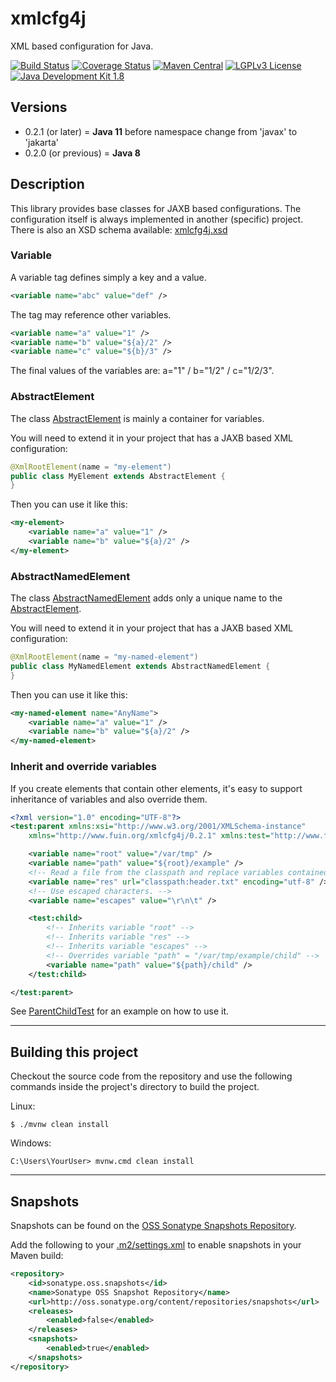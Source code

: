 # xmlcfg4j
XML based configuration for Java.

[![Build Status](https://jenkins.fuin.org/job/xmlcfg4j/badge/icon)](https://jenkins.fuin.org/job/xmlcfg4j/)
[![Coverage Status](https://sonarcloud.io/api/project_badges/measure?project=org.fuin%3Axmlcfg4j&metric=coverage)](https://sonarcloud.io/dashboard?id=org.fuin%3Axmlcfg4j)
[![Maven Central](https://maven-badges.herokuapp.com/maven-central/org.fuin/xmlcfg4j/badge.svg)](https://maven-badges.herokuapp.com/maven-central/org.fuin/xmlcfg4j/)
[![LGPLv3 License](http://img.shields.io/badge/license-LGPLv3-blue.svg)](https://www.gnu.org/licenses/lgpl.html)
[![Java Development Kit 1.8](https://img.shields.io/badge/JDK-1.8-green.svg)](http://www.oracle.com/technetwork/java/javase/downloads/jdk8-downloads-2133151.html)

## Versions
- 0.2.1 (or later) = **Java 11** before namespace change from 'javax' to 'jakarta'
- 0.2.0 (or previous) = **Java 8**

## Description
This library provides base classes for JAXB based configurations. The configuration itself is always implemented in another (specific) project.
There is also an XSD schema available: [xmlcfg4j.xsd](http://www.fuin.org/xsd/xmlcfg4j.xsd)

### Variable
A variable tag defines simply a key and a value. 
```XML
<variable name="abc" value="def" />
```
The tag may reference other variables. 
```XML
<variable name="a" value="1" />
<variable name="b" value="${a}/2" />
<variable name="c" value="${b}/3" />
```
The final values of the variables are: a="1" / b="1/2" / c="1/2/3".

### AbstractElement
The class [AbstractElement](https://raw.github.com/fuinorg/xmlcfg4j/master/src/main/java/org/fuin/xmlcfg4j/AbstractElement.java) is mainly a container for variables.

You will need to extend it in your project that has a JAXB based XML configuration: 
```Java
@XmlRootElement(name = "my-element")
public class MyElement extends AbstractElement {
}
```
Then you can use it like this:
```XML
<my-element>
    <variable name="a" value="1" />
    <variable name="b" value="${a}/2" />
</my-element>
```

### AbstractNamedElement
The class [AbstractNamedElement](https://raw.github.com/fuinorg/xmlcfg4j/master/src/main/java/org/fuin/xmlcfg4j/AbstractNamedElement.java) adds only a unique name to the [AbstractElement](https://raw.github.com/fuinorg/xmlcfg4j/master/src/main/java/org/fuin/xmlcfg4j/AbstractElement.java).

You will need to extend it in your project that has a JAXB based XML configuration: 
```Java
@XmlRootElement(name = "my-named-element")
public class MyNamedElement extends AbstractNamedElement {
}
```
Then you can use it like this:
```XML
<my-named-element name="AnyName">
    <variable name="a" value="1" />
    <variable name="b" value="${a}/2" />
</my-named-element>
```

### Inherit and override variables
If you create elements that contain other elements, it's easy to support inheritance of variables and also override them.

```XML
<?xml version="1.0" encoding="UTF-8"?>
<test:parent xmlns:xsi="http://www.w3.org/2001/XMLSchema-instance"
	xmlns="http://www.fuin.org/xmlcfg4j/0.2.1" xmlns:test="http://www.fuin.org/xmlcfg4j/test">

	<variable name="root" value="/var/tmp" />
	<variable name="path" value="${root}/example" />
	<!-- Read a file from the classpath and replace variables contained in it. -->
	<variable name="res" url="classpath:header.txt" encoding="utf-8" />
	<!-- Use escaped characters. -->
	<variable name="escapes" value="\r\n\t" />

	<test:child>
		<!-- Inherits variable "root" -->
		<!-- Inherits variable "res" -->
		<!-- Inherits variable "escapes" -->
		<!-- Overrides variable "path" = "/var/tmp/example/child" -->
		<variable name="path" value="${path}/child" />
	</test:child>

</test:parent>
```
See [ParentChildTest](https://raw.github.com/fuinorg/xmlcfg4j/master/src/test/java/org/fuin/xmlcfg4j/ParentChildTest.java) for an example on how to use it.

-----------------------------------------------------
## Building this project
Checkout the source code from the repository and use the following commands inside the project's directory to build the project.

Linux:
```
$ ./mvnw clean install
```

Windows:
```
C:\Users\YourUser> mvnw.cmd clean install
```

-----------------------------------------------------

## Snapshots
Snapshots can be found on the [OSS Sonatype Snapshots Repository](http://oss.sonatype.org/content/repositories/snapshots/org/fuin "Snapshot Repository"). 

Add the following to your [.m2/settings.xml](http://maven.apache.org/ref/3.2.1/maven-settings/settings.html "Reference configuration") to enable snapshots in your Maven build:

```xml
<repository>
    <id>sonatype.oss.snapshots</id>
    <name>Sonatype OSS Snapshot Repository</name>
    <url>http://oss.sonatype.org/content/repositories/snapshots</url>
    <releases>
        <enabled>false</enabled>
    </releases>
    <snapshots>
        <enabled>true</enabled>
    </snapshots>
</repository>
```
